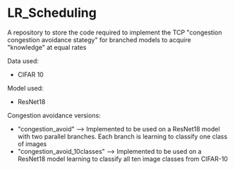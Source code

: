 # LR_Scheduling

A repository to store the code required to implement the TCP "congestion congestion avoidance stategy" for branched models to acquire "knowledge" at equal rates

Data used:
- CIFAR 10

Model used:
- ResNet18

Congestion avoidance versions:
- "congestion_avoid" --> Implemented to be used on a ResNet18 model with two parallel branches. Each branch is learning to classify one class of images
- "congestion_avoid_10classes" --> Implemented to be used on a ResNet18 model learning to classify all ten image classes from CIFAR-10
